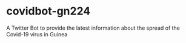 # covidbot-gn224
A Twitter Bot to provide the latest information about the spread of the Covid-19 virus in Guinea
